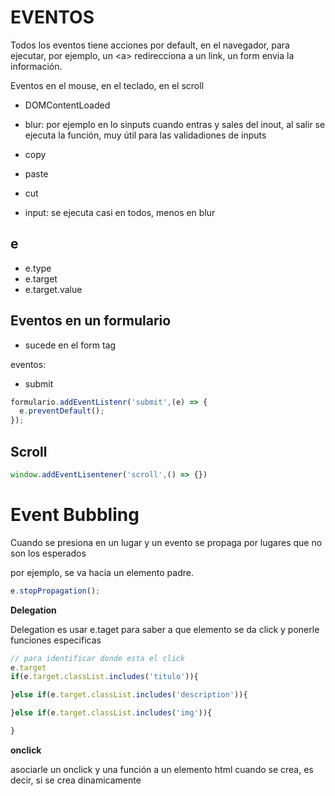 # EVENTOS

Todos los eventos tiene acciones por default, en el navegador, para ejecutar, por ejemplo, un <a\> redirecciona a un link, un form envia la información.

Eventos en el mouse, en el teclado, en el scroll

- DOMContentLoaded

- blur: por ejemplo en lo sinputs cuando entras y sales del inout, al salir se ejecuta la función, muy útil para las validadiones de inputs

- copy
- paste
- cut
- input: se ejecuta casi en todos, menos en blur

## **e**

- e.type
- e.target
- e.target.value


## Eventos en un formulario

- sucede en el form tag

eventos:
- submit

```js
formulario.addEventListenr('submit',(e) => {
  e.preventDefault();
});

```

## Scroll

```js
window.addEventLisentener('scroll',() => {})
```

# Event Bubbling

Cuando se presiona en un lugar y un evento se propaga por lugares que no son los esperados

por ejemplo, se va hacia un elemento padre.

```js
e.stopPropagation();
```

**Delegation**

Delegation es usar e.taget para saber a que elemento se da click y ponerle funciones especificas 

```js
// para identificar donde esta el click
e.target
if(e.target.classList.includes('titulo')){

}else if(e.target.classList.includes('description')){

}else if(e.target.classList.includes('img')){

}
```

**onclick**

asociarle un onclick y una función a un elemento html cuando se crea, es decir, si se crea dinamicamente


